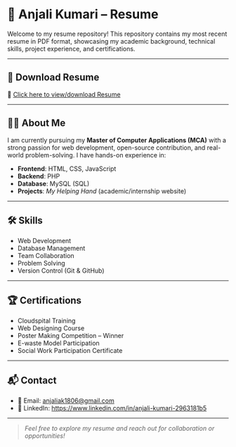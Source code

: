 # 💼 Anjali Kumari – Resume

Welcome to my resume repository! This repository contains my most recent resume in PDF format, showcasing my academic background, technical skills, project experience, and certifications.

---

## 🔗 Download Resume

📄 [Click here to view/download Resume](./Resume.pdf)

---

## 👩‍💻 About Me

I am currently pursuing my **Master of Computer Applications (MCA)** with a strong passion for web development, open-source contribution, and real-world problem-solving. I have hands-on experience in:

- **Frontend**: HTML, CSS, JavaScript  
- **Backend**: PHP  
- **Database**: MySQL (SQL)  
- **Projects**: *My Helping Hand* (academic/internship website)

---

## 🛠️ Skills

- Web Development  
- Database Management  
- Team Collaboration  
- Problem Solving  
- Version Control (Git & GitHub)

---

## 🏆 Certifications

- Cloudspital Training  
- Web Designing Course  
- Poster Making Competition – Winner  
- E-waste Model Participation  
- Social Work Participation Certificate

---

## 📬 Contact

- 📧 Email: anjaliak1806@gmail.com  
- 💼 LinkedIn: https://www.linkedin.com/in/anjali-kumari-2963181b5  


---

> *Feel free to explore my resume and reach out for collaboration or opportunities!*
